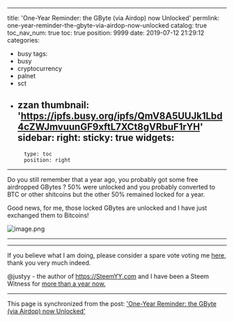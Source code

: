 
---
title: 'One-Year Reminder: the GByte (via Airdop) now Unlocked'
permlink: one-year-reminder-the-gbyte-via-airdop-now-unlocked
catalog: true
toc_nav_num: true
toc: true
position: 9999
date: 2019-07-12 21:29:12
categories:
- busy
tags:
- busy
- cryptocurrency
- palnet
- sct
- zzan
thumbnail: 'https://ipfs.busy.org/ipfs/QmV8A5UUJk1Lbd4cZWJmvuunGF9xftL7XCt8gVRbuF1rYH'
sidebar:
    right:
        sticky: true
widgets:
    -
        type: toc
        position: right
---


Do you still remember that a year ago, you probably got some free airdropped GBytes ? 50% were unlocked and you probably converted to BTC or other shitcoins but the other 50% remained locked for a year.

Good news, for me, those locked GBytes are unlocked and I have just exchanged them to Bitcoins!

![image.png](https://ipfs.busy.org/ipfs/QmV8A5UUJk1Lbd4cZWJmvuunGF9xftL7XCt8gVRbuF1rYH)


------------


------------------------------------------------
If you believe what I am doing, please consider a spare vote voting me [here](https://steemconnect.com/sign/account_witness_vote?approve=1&witness=justyy), thank you very much indeed.

@justyy - the author of https://SteemYY.com and I have been a Steem Witness for [more than a year now.](https://steemit.com/witness-category/@justyy/one-year-winessversary-a-great-start)

- - -

This page is synchronized from the post: ['One-Year Reminder: the GByte (via Airdop) now Unlocked'](https://steemit.com/@justyy/one-year-reminder-the-gbyte-via-airdop-now-unlocked)
